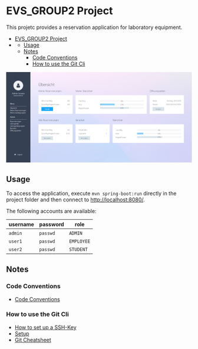 # EVS_GROUP2 Project

This projetc provides a reservation application for laboratory equipment.

<!-- TOC -->

- [EVS_GROUP2 Project](#evs_group2-project)
-   - [Usage](#usage)
    - [Notes](#notes)
        - [Code Conventions](#code-conventions)
        - [How to use the Git Cli](#how-to-use-the-git-cli)

<!-- /TOC -->

![Screenshot of the admin dashboard](screenshot.PNG)

## Usage

To access the application, execute `mvn spring-boot:run` directly in the project folder and then connect to [http://localhost:8080/](http://localhost:8080/).

The following accounts are available:

| username | password | role |
|   ---   |    ---   |    ---     |
| `admin` | `passwd` | `ADMIN`    |
| `user1` | `passwd` | `EMPLOYEE` |
| `user2` | `passwd` | `STUDENT`  |

## Notes

### Code Conventions

- [Code Conventions](./code_conventions.pdf)

### How to use the Git Cli

- [How to set up a SSH-Key](https://docs.gitlab.com/ee/ssh/README.html)
- [Setup](https://docs.gitlab.com/ee/gitlab-basics/start-using-git.html)
- [Git Cheatsheet](./git_cheatsheet.pdf)
